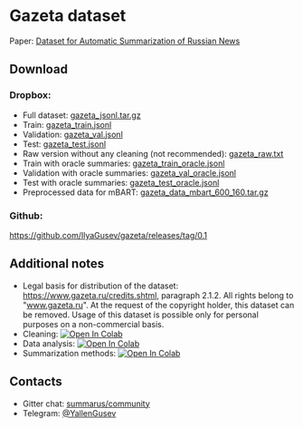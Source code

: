 # Gazeta dataset
Paper: [Dataset for Automatic Summarization of Russian News](https://arxiv.org/abs/2006.11063)

## Download
### Dropbox:
* Full dataset: [gazeta_jsonl.tar.gz](https://www.dropbox.com/s/cmpfvzxdknkeal4/gazeta_jsonl.tar.gz)
* Train: [gazeta_train.jsonl](https://www.dropbox.com/s/43l702z5a5i2w8j/gazeta_train.jsonl)
* Validation: [gazeta_val.jsonl](https://www.dropbox.com/s/k2egt3sug0hb185/gazeta_val.jsonl)
* Test: [gazeta_test.jsonl](https://www.dropbox.com/s/3gki5n5djs9w0v6/gazeta_test.jsonl)
* Raw version without any cleaning (not recommended): [gazeta_raw.txt](https://www.dropbox.com/s/4fxj5wmt7tjr5f2/gazeta_raw.txt)
* Train with oracle summaries: [gazeta_train_oracle.jsonl](https://www.dropbox.com/s/5dva37fm1v4zp3j/gazeta_train_oracle.jsonl)
* Validation with oracle summaries: [gazeta_val_oracle.jsonl](https://www.dropbox.com/s/hc9tab4ewe352jt/gazeta_val_oracle.jsonl)
* Test with oracle summaries: [gazeta_test_oracle.jsonl](https://www.dropbox.com/s/cjbciavdxg54mlq/gazeta_test_oracle.jsonl)
* Preprocessed data for mBART: [gazeta_data_mbart_600_160.tar.gz](https://www.dropbox.com/s/rqnwjuvp91vhni5/gazeta_data_mbart_600_160.tar.gz)

### Github:
https://github.com/IlyaGusev/gazeta/releases/tag/0.1


## Additional notes
* Legal basis for distribution of the dataset: https://www.gazeta.ru/credits.shtml, paragraph 2.1.2. All rights belong to "www.gazeta.ru". At the request of the copyright holder, this dataset can be removed. Usage of this dataset is possible only for personal purposes on a non-commercial basis. 
* Cleaning: [![Open In Colab](https://colab.research.google.com/assets/colab-badge.svg)](https://colab.research.google.com/drive/1Ed_chVrslp_7vJNS3PmRC0_ZJrRQYv0C)
* Data analysis: [![Open In Colab](https://colab.research.google.com/assets/colab-badge.svg)](https://colab.research.google.com/drive/1Rp4-COj8RNbvH4jvRQkc5fik5XuhGU5y)
* Summarization methods: [![Open In Colab](https://colab.research.google.com/assets/colab-badge.svg)](https://colab.research.google.com/drive/1B26oDFEKSNCcI0BPkGXgxi13pbadriyN)

## Contacts
* Gitter chat: [summarus/community](https://gitter.im/summarus/community)
* Telegram: [@YallenGusev](https://t.me/YallenGusev)
